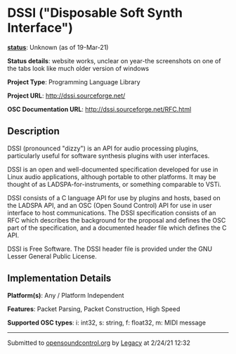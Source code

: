 # DSSI ("Disposable Soft Synth Interface")

**[status](../implementation-status.html)**: Unknown (as of 19-Mar-21)

**Status details**: 
website works, unclear on year-the screenshots on one of the tabs look like much older version of windows

**Project Type**: Programming Language Library

**Project URL**: <http://dssi.sourceforge.net/>

**OSC Documentation URL**: <http://dssi.sourceforge.net/RFC.html>

## Description

DSSI (pronounced "dizzy") is an API for audio processing plugins, particularly useful for software synthesis plugins with user interfaces. <p> DSSI is an open and well-documented specification developed for use in Linux audio applications, although portable to other platforms. It may be thought of as LADSPA-for-instruments, or something comparable to VSTi. <p> DSSI consists of a C language API for use by plugins and hosts, based on the LADSPA API, and an OSC (Open Sound Control) API for use in user interface to host communications. The DSSI specification consists of an RFC which describes the background for the proposal and defines the OSC part of the specification, and a documented header file which defines the C API. <p> DSSI is Free Software. The DSSI header file is provided under the GNU Lesser General Public License.

## Implementation Details

**Platform(s)**: Any / Platform Independent

**Features**: Packet Parsing, Packet Construction, High Speed

**Supported OSC types**: i: int32, s: string, f: float32, m: MIDI message

---
Submitted to [opensoundcontrol.org](https://opensoundcontrol.org) by [Legacy](legacy-site.html) at 2/24/21 12:32
